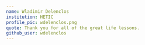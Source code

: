 ```yaml
---
name: Wladimir Delenclos
institution: HETIC
profile_pic: wdelenclos.png
quote: Thank you for all of the great life lessons.
github_user: wdelenclos
---
```

